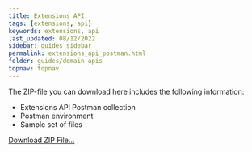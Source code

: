 ```yaml
---
title: Extensions API
tags: [extensions, api]
keywords: extensions, api
last_updated: 08/12/2022
sidebar: guides_sidebar
permalink: extensions_api_postman.html
folder: guides/domain-apis
topnav: topnav
---
```


The ZIP-file you can download here includes the following information:

- Extensions API Postman collection
- Postman environment
- Sample set of files

[Download ZIP File...](/youforce-api-documentation/pages/guides/postman/download/DummyCollection.zip)
